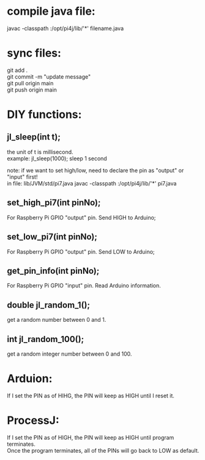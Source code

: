 # compile java file:  
javac -classpath :/opt/pi4j/lib/'*' filename.java  

# sync files:  
git add .  
git commit -m "update message"  
git pull origin main  
git push origin main  

# DIY functions:  
## jl_sleep(int t); 
the unit of t is millisecond.    
example: jl_sleep(1000); sleep 1 second  

note: if we want to set high/low, need to declare the pin as "output" or "input" first!  
in file: lib/JVM/std/pi7.java
javac -classpath :/opt/pi4j/lib/'*' pi7.java  
## set_high_pi7(int pinNo);  
For Raspberry Pi GPIO "output" pin. Send HIGH to Arduino;  
## set_low_pi7(int pinNo);  
For Raspberry Pi GPIO "output" pin. Send LOW to Arduino;  
## get_pin_info(int pinNo);
For Raspberry Pi GPIO "input" pin. Read Arduino information.  
## double jl_random_1();  
get a random number between 0 and 1.  
## int jl_random_100();  
get a random integer number between 0 and 100.  

# Arduion:  
If I set the PIN as of HIHG, the PIN will keep as HIGH until I reset it.  
# ProcessJ:  
If I set the PIN as of HIGH, the PIN will keep as HIGH until program terminates.  
Once the program terminates, all of the PINs will go back to LOW as default.  

